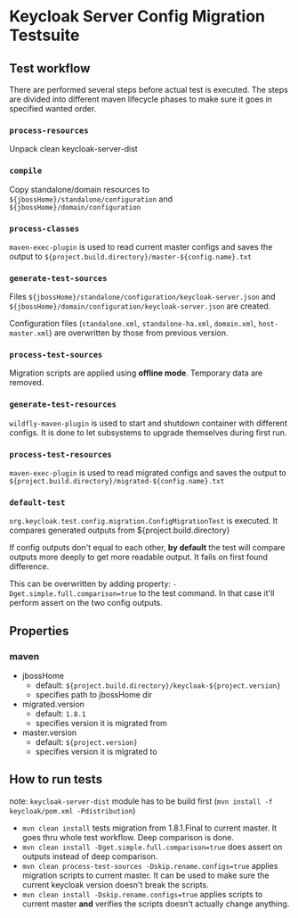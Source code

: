 # Keycloak Server Config Migration Testsuite

## Test workflow
There are performed several steps before actual test is executed. The steps are divided into different maven lifecycle phases to make sure it goes in specified wanted order.

### `process-resources`
Unpack clean keycloak-server-dist 

### `compile`
Copy standalone/domain resources to `${jbossHome}/standalone/configuration` and `${jbossHome}/domain/configuration`

### `process-classes`
`maven-exec-plugin` is used to read current master configs and saves the output to `${project.build.directory}/master-${config.name}.txt`

### `generate-test-sources`
Files `${jbossHome}/standalone/configuration/keycloak-server.json` and `${jbossHome}/domain/configuration/keycloak-server.json` are created.

Configuration files (`standalone.xml`, `standalone-ha.xml`, `domain.xml`, `host-master.xml`) are overwritten by those from previous version.

### `process-test-sources`
Migration scripts are applied using **offline mode**. Temporary data are removed.

### `generate-test-resources`
`wildfly-maven-plugin` is used to start and shutdown container with different configs. It is done to let subsystems to upgrade themselves during first run.

### `process-test-resources`
`maven-exec-plugin` is used to read migrated configs and saves the output to `${project.build.directory}/migrated-${config.name}.txt`

### `default-test`
`org.keycloak.test.config.migration.ConfigMigrationTest` is executed. It compares generated outputs from ${project.build.directory}

If config outputs don't equal to each other, **by default** the test will compare outputs more deeply to get more readable output. It fails on first found difference.

This can be overwritten by adding property: `-Dget.simple.full.comparison=true` to the test command. In that case it'll perform assert on the two config outputs.

## Properties

### maven
* jbossHome
    * default: `${project.build.directory}/keycloak-${project.version}`
    * specifies path to jbossHome dir
* migrated.version
    * default: `1.8.1`
    * specifies version it is migrated from
* master.version
    * default: `${project.version}`
    * specifies version it is migrated to

## How to run tests

note: `keycloak-server-dist` module has to be build first (`mvn install -f keycloak/pom.xml -Pdistribution`)

* `mvn clean install` tests migration from 1.8.1.Final to current master. It goes thru whole test workflow. Deep comparison is done.
* `mvn clean install -Dget.simple.full.comparison=true` does assert on outputs instead of deep comparison.
* `mvn clean process-test-sources -Dskip.rename.configs=true` applies migration scripts to current master. It can be used to make sure the current keycloak version doesn't break the scripts.
* `mvn clean install -Dskip.rename.configs=true` applies scripts to current master **and** verifies the scripts doesn't actually change anything.
